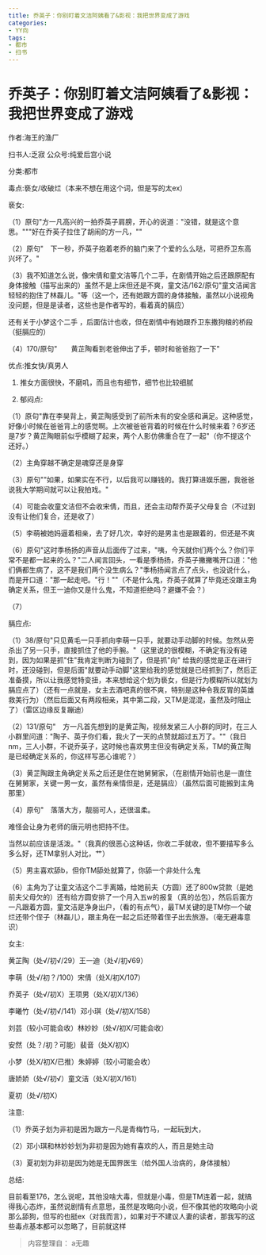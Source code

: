 ```yaml
---
title: 乔英子：你别盯着文洁阿姨看了&影视：我把世界变成了游戏
categories:
- YY向
tags:
- 都市
- 扫书
---
```

# 乔英子：你别盯着文洁阿姨看了&影视：我把世界变成了游戏
作者:海王的渔厂

扫书人:乏寂 公众号:纯爱后宫小说

分类:都市

毒点:亵女/收破烂（本来不想在用这个词，但是写的太ex）

亵女:

（1）原句"方一凡高兴的一拍乔英子肩膀，开心的说道："没错，就是这个意思。"""好在乔英子拉住了胡闹的方一凡，""

（2）原句"　下一秒，乔英子抱着老乔的脑门来了个爱的么么哒，可把乔卫东高兴坏了。"

（3）我不知道怎么说，像宋倩和童文洁等几个二手，在剧情开始之后还跟原配有身体接触（描写出来的）虽然不是上床但还是不爽，童文洁/162/原句"童文洁闻言轻轻的抱住了林磊儿。"等（这一个，还有她跟方圆的身体接触，虽然以小说视角没问题，但是是读者，这些也是作者写的，看着真的膈应）

还有关于小梦这个二手
，后面估计也收，但在剧情中有她跟乔卫东撒狗粮的桥段（挺膈应的）

（4）170/原句"　　黄芷陶看到老爸伸出了手，顿时和爸爸抱了一下"

优点:推女快/真男人

1.  推女方面很快，不磨叽，而且也有细节，细节也比较细腻

2.  郁闷点:

（1）原句"靠在李昊背上，黄芷陶感受到了前所未有的安全感和满足。这种感觉，好像小时候在爸爸背上的感觉啊。上次被爸爸背着的时候在什么时候来着？6岁还是7岁？黄芷陶眼前似乎模糊了起来，两个人影仿佛重合在了一起"（你不提这个还好。）

（2）主角穿越不确定是魂穿还是身穿

（3）原句""如果，如果实在不行，以后我可以赚钱的。我打算进娱乐圈，我爸爸说我大学期间就可以让我拍戏。"

（4）可能会收童文洁但不会收宋倩，而且，还会主动帮乔英子父母复合（不过到没有让他们复合，还是收了）

（5）李萌被她妈逼着相亲，去了好几次，幸好的是男主也是跟着的，但还是不爽

（6）原句"这时季杨扬的声音从后面传了过来，"咦，今天就你们两个么？你们平常不是都一起来的么？"二人闻言回头，一看是季杨扬，乔英子撇撇嘴开口道："他们俩都生病了，这不是我们两个没生病么？"季杨扬闻言点了点头，也没说什么，而是开口道："那一起走吧。"行！""（不是什么鬼，乔英子就算了毕竟还没跟主角确定关系，但王一迪你又是什么鬼，不知道拒绝吗？避嫌不会？）

（7）

膈应点:

（1）38/原句"只见黄毛一只手抓向李萌一只手，就要动手动脚的时候。忽然从旁杀出了另一只手，直接抓住了他的手腕。"（这里说的很模糊，不确定有没有碰到，因为如果是抓"住"我肯定判断为碰到了，但是抓"向"
给我的感觉是正在进行时，还没碰到，但是后面"就要动手动脚"这里给我的感觉就是已经抓到了，然后正准备摸，所以让我感觉特变扭，本来想给这个划为亵女，但是行为模糊所以就划为膈应点了）（还有一点就是，女主去酒吧真的很不爽，特别是这种令我反胃的英雄救美行为）（然后后面又有两段相亲，其中第二段，又TM是混混，虽然及时阻止了）（雷区边缘反复蹦迪）

（2）131/原句"　方一凡首先想到的是黄芷陶，视频发紧三人小群的同时，在三人小群里问道："陶子、英子你们看，我火了一天的点赞就超过五万了。""（我日nm，三人小群，不说乔英子，这时候也喜欢男主但没有确定关系，TM的黄芷陶是已经确定关系的，你这样写恶心谁呢？）

（3）黄芷陶跟主角确定关系之后还是住在她舅舅家，（在剧情开始前也是一直住在舅舅家，关键一男一女，虽然有亲情但是，还是膈应）（虽然后面可能搬到主角那里）

（4）原句"　落落大方，靓丽可人，还很温柔。

难怪会让身为老师的唐元明也把持不住。

当然以前应该是活泼。"（我真的很恶心这种话，你收二手就收，但不要描写多么多么好，还TM拿别人对比，艹）

（5）男主喜欢舔b，但你TM舔处就算了，你舔一个非处什么鬼

（6）主角为了让童文洁这个二手离婚，给她前夫（方圆）还了800w贷款（是她前夫父母欠的）还有给方圆安排了一个月入五w的报复（真的怂包），然后后面方一凡跟着方圆，童文洁是净身出户，（看的有点气），最TM关键的是TM你一个破烂还带个侄子（林磊儿），跟主角在一起之后还带着侄子出去旅游。（毫无避毒意识）

女主:

黄芷陶（处√/初√/29）王一迪（处√/初√69）

李萌（处√/初？/100）宋倩（处X/初X/107）

乔英子（处√/初X）王项男（处X/初X/136）

李曦竹（处√/初√/141）邓小琪（处√/初X/158）

刘芸（较小可能会收）林妙妙（处√/初X/可能会收）

安然（处？/初？可能）裴音（处X/初X）

小梦（处X/初X/已推）朱婷婷（较小可能会收）

唐娇娇（处√/初√）童文洁（处X/初X/161）

夏初（处√/初X）

注意:

（1）乔英子划为非初是因为跟方一凡是青梅竹马，一起玩到大，

（2）邓小琪和林妙妙划为非初是因为她有喜欢的人，而且是她主动

（3）夏初划为非初是因为她是无国界医生（给外国人治病的，身体接触）

总结:

目前看至176，怎么说呢，其他没啥大毒，但就是小毒，但是TM连着一起，就搞得我心态炸，虽然说剧情有点意思，虽然是攻略向小说，但不像其他的攻略向小说那么舔狗，但写的也挺ex（对我而言），如果对于不建议人妻的读者，那我写的这些毒点基本都可以忽略了，目前就这样


> 内容整理自： a无趣